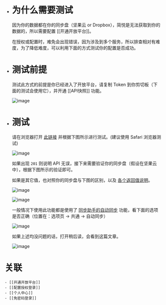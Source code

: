 - # 为什么需要测试
  
   因为你的数据都在你的同步盘（坚果云 or Dropbox），简悦是无法获取到你的数据的，所以需要配置 [[开通开放平台]]。
  
   在授权或配置时，难免会出现错误，因为涉及到多个服务，所以排查相对有难度，为了降低难度，可以利用下面的方式测试你的配置是否成功。
- # 测试前提
  
   测试此方式的前提是你已经进入了开放平台，请复制 Token 到你剪切板（下面的测试会使用它），并开通 [[API快照]] 功能。
  
  ![image](https://user-images.githubusercontent.com/81074/140601704-53ec5538-3a3d-405b-bf14-e52044642e42.png)
- # 测试
  
   请在浏览器打开 [此链接](https://hoppscotch.io/?v=1&method=POST&endpoint=https://api-wrap.simpread.pro/api/service/webhook/***&body=%7B%22body%22:%22%7B%20%5C%22url%5C%22:%20%5C%22https://sspai.com/post/67074%5C%22%20%7D%22,%22contentType%22:%22text/plain%22%7D) 并根据下图所示进行测试。(建议使用 Safari 浏览器测试)
  
  ![image](https://user-images.githubusercontent.com/81074/140601869-ead234b5-2299-495d-bd7a-ddd59d902708.png)
  
   如果出现 `201` 则说明 API 无误，接下来需要验证你的同步盘（假设在坚果云中），根据下图所示的验证即可。
  
   如果是其它值，也对照你的同步盘与下图的区别，以及 [各个返回值说明](https://github.com/Kenshin/simpread/discussions/3020#discussioncomment-1598514)。
  
  ![image](https://user-images.githubusercontent.com/81074/140601992-864c1bba-d9df-4383-915a-640426f0ee0c.png)
  
  ![image](https://user-images.githubusercontent.com/81074/140602060-ddff2679-dea2-44e0-a50c-21393768e0ed.png)
  
   一般情况下使用此功能都是使用了 [同步助手的自动同步](https://github.com/Kenshin/simpread/discussions/2754) 功能，看下面的选项是否正确（位置在：选项页 → 共通 → 自动同步）
  
  ![image](https://user-images.githubusercontent.com/81074/140602124-be6cd6b2-8578-44fc-92b7-09bc21111928.png)
  
   如果上述均没问题的话，打开稍后读，会看到这篇文章。
  
  ![image](https://user-images.githubusercontent.com/81074/140602269-a9d638c5-eb23-4ae7-966c-9dc07c27eadd.png)
# 关联
	- [[开通开放平台]]
	- [[配置授权登录]]
	- [[个人中心]]
	- [[免密码登录]]